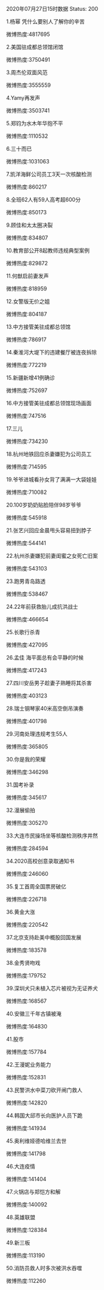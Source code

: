 2020年07月27日15时数据
Status: 200

1.杨幂 凭什么要别人了解你的辛苦

微博热度:4817695

2.美国驻成都总领馆闭馆

微博热度:3750491

3.周杰伦双面风范

微博热度:3555559

4.Yamy再发声

微博热度:3503741

5.郑钧为水木年华抱不平

微博热度:1110532

6.三十而已

微博热度:1031063

7.凯洋海鲜公司员工3天一次核酸检测

微博热度:860217

8.全班62人有59人高考超600分

微博热度:850173

9.顾佳和太太圈决裂

微博热度:834807

10.教育部公开8起教师违规典型案例

微博热度:829872

11.何猷启前妻发声

微博热度:818959

12.女警版无价之姐

微博热度:804187

13.中方接管美驻成都总领馆

微博热度:786917

14.秦淮河大堤下的违建餐厅被连夜拆除

微博热度:772219

15.新疆新增41例确诊

微博热度:752697

16.中方接管美驻成都总领馆现场画面

微博热度:747516

17.三儿

微博热度:734230

18.杭州地铁回应杀妻嫌犯为公司员工

微博热度:714595

19.爷爷进城看孙女背了满满一大袋娃娃

微博热度:710082

20.100岁奶奶贴脸陪伴98岁爷爷

微博热度:545918

21.张艺兴回应金晨甩头容易扭到脖子

微博热度:544141

22.杭州杀妻嫌犯前妻闺蜜之女死亡旧案

微博热度:543103

23.跑男青岛路透

微博热度:538467

24.22年前获救胎儿成抗洪战士

微博热度:466654

25.长歌行杀青

微博热度:427095

26.孟佳 海平面总有会平静的时候

微博热度:417243

27.四川安岳男子趁妻子熟睡将其杀害

微博热度:403123

28.瑞士钢琴家40米高空倒吊演奏

微博热度:401798

29.河南处理违规考生55人

微博热度:365805

30.你是我的荣耀

微博热度:346298

31.国考补录

微博热度:345617

32.漫展偷拍

微博热度:305270

33.大连市民操场坐等核酸检测秩序井然

微博热度:284594

34.2020高校创意录取通知书

微博热度:246060

35.复工首周全国票房破亿

微博热度:226718

36.黄金大涨

微博热度:220542

37.北京支持赴美中概股回国发展

微博热度:183578

38.金秀贤吻戏

微博热度:179752

39.深圳犬只未植入芯片被视为无证养犬

微博热度:168567

40.安徽三千年古镇被淹

微博热度:164830

41.股市

微博热度:157784

42.王漫妮业务能力

微博热度:152831

43.民警洪水中菜刀砍开闸门救人

微博热度:142820

44.韩国大邱市长向医护人员下跪

微博热度:141934

45.奥利维娅德哈维兰去世

微博热度:141798

46.大连疫情

微博热度:141404

47.火锅店与郑恺方和解

微博热度:140092

48.英雄联盟

微博热度:128384

49.新三板

微博热度:113190

50.消防员救人时多次被洪水吞噬

微博热度:112260

